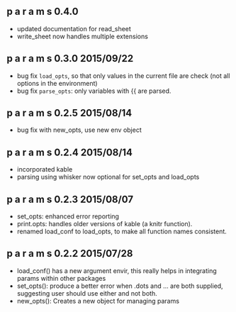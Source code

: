 p a r a m s    0.4.0
------------------------------------------------
- updated documentation for read_sheet
- write_sheet now handles multiple extensions

p a r a m s    0.3.0    2015/09/22
------------------------------------------------
- bug fix `load_opts`, so that only values in the 
 current file are check (not all options in the environment)
- bug fix `parse_opts`: only variables with {{ are parsed.

p a r a m s    0.2.5    2015/08/14
------------------------------------------------
- bug fix with new_opts, use new env object

p a r a m s    0.2.4    2015/08/14
------------------------------------------------
- incorporated kable
- parsing using whisker now optional for set_opts and load_opts

p a r a m s    0.2.3    2015/08/07
------------------------------------------------
- set_opts: enhanced error reporting
- print.opts: handles older versions of kable (a knitr function).
- renamed load_conf to load_opts, to make all function names consistent.

p a r a m s    0.2.2    2015/07/28
------------------------------------------------
- load_conf() has a new argument envir, this really helps
in integrating params within other packages
- set_opts(): produce a better error when .dots and ...
are both supplied, suggesting user should use either and
not both.
- new_opts(): Creates a new object for managing params
